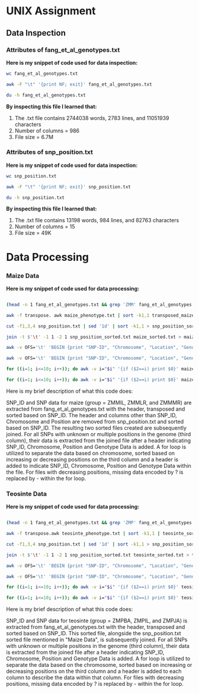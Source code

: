 # UNIX Assignment

## Data Inspection

### Attributes of fang_et_al_genotypes.txt

**Here is my snippet of code used for data inspection:**

```sh
wc fang_et_al_genotypes.txt

awk -F "\t" '{print NF; exit}' fang_et_al_genotypes.txt

du -h fang_et_al_genotypes.txt
```

**By inspecting this file I learned that:**

1. The .txt file contains 2744038 words, 2783 lines, and 11051939 characters
2. Number of columns = 986 
3. File size = 6.7M

### Attributes of snp_position.txt

**Here is my snippet of code used for data inspection:**

```sh
wc snp_position.txt

awk -F "\t" '{print NF; exit}' snp_position.txt

du -h snp_position.txt
```
**By inspecting this file I learned that:**

1. The .txt file contains 13198 words, 984 lines, and 82763 characters
2. Number of columns = 15 
3. File size = 49K

# Data Processing

### Maize Data

**Here is my snippet of code used for data processing:**
```sh

(head -n 1 fang_et_al_genotypes.txt && grep 'ZMM' fang_et_al_genotypes.txt) | cut -f 4-986 > maize_phenotype.txt

awk -f transpose. awk maize_phenotype.txt | sort -k1,1 transposed_maize_phenotype.txt > maize_sorted.txt

cut -f1,3,4 snp_position.txt | sed '1d' | sort -k1,1 > snp_position_sorted.txt

join -t $'\t' -1 1 -2 1 snp_position_sorted.txt maize_sorted.txt > maize_snp_sorted.txt

awk -v OFS='\t' 'BEGIN {print "SNP-ID", "Chromosome", "Location", "Genotype_Data"} /unknown/ {print}' maize_snp_sorted.txt > unknown_maize_SNP.txt

awk -v OFS='\t' 'BEGIN {print "SNP-ID", "Chromosome", "Location", "Genotype_Data"} /multiple/ {print}' maize_snp_sorted.txt > multiple_maize_SNP.txt

for ((i=1; i<=10; i++)); do awk -v i="$i" '{if ($2==i) print $0}' maize_snp_sorted.txt | sort -k3,3n | awk -v OFS='\t' 'BEGIN {print "SNP_ID", "Chromosome", "Position", "Genotype_data"}{print}'> chr"$i"_maize_increasing.txt; done

for ((i=1; i<=10; i++)); do awk -v i="$i" '{if ($2==i) print $0}' maize_snp_sorted.txt | sort -k3,3nr | sed 's/?/-/g' | awk -v OFS='\t' 'BEGIN{print "SNP_ID", "Chromosome", "Position", "Genotype_data"}{print}'> chr"$i"_maize_decreasing.txt; done
```


Here is my brief description of what this code does:

SNP_ID and SNP data for maize (group = ZMMIL, ZMMLR, and ZMMMR) are extracted from fang_et_al_genotypes.txt with the header, transposed and sorted based on SNP_ID. The header and columns other than SNP_ID, Chromosome and Position are removed from snp_position.txt and sorted based on SNP_ID. The resulting two sorted files created are subsequently joined.
For all SNPs with unknown or multiple positions in the genome (third column), their data is extracted from the joined file after a header indicating SNP_ID, Chromosome, Position and Genotype Data is added.
A for loop is utilized to separate the data based on chromosome, sorted based on increasing or decreasing positions on the third column and a header is added to indicate SNP_ID, Chromosome, Position and Genotype Data within the file. For files with decreasing positions, missing data encoded by ? is replaced by - within the for loop.

### Teosinte Data

**Here is my snippet of code used for data processing:**

```sh

(head -n 1 fang_et_al_genotypes.txt && grep 'ZMP' fang_et_al_genotypes.txt) | cut -f 4-986 > teosinte_phenotype.txt

awk -f transpose.awk teosinte_phenotype.txt | sort -k1,1 | teosinte_sorted.txt

cut -f1,3,4 snp_position.txt | sed '1d' | sort -k1,1 > snp_position_sorted.txt

join -t $'\t' -1 1 -2 1 snp_position_sorted.txt teosinte_sorted.txt > teosinte_snp_sorted.txt

awk -v OFS='\t' 'BEGIN {print "SNP-ID", "Chromosome", "Location", "Genotype_Data"} /unknown/ {print}' teosinte_snp_sorted.txt > unknown_teosinte_SNP.txt

awk -v OFS='\t' 'BEGIN {print "SNP-ID", "Chromosome", "Location", "Genotype_Data"} /multiple/ {print}' teosinte_snp_sorted.txt > multiple_teosinte_SNP.txt

for ((i=1; i<=10; i++)); do awk -v i="$i" '{if ($2==i) print $0}' teosinte_snp_sorted.txt | sort -k3,3n | awk -v OFS='\t' 'BEGIN {print "SNP_ID", "Chromosome", "Position", "Genotype_data"}{print}'> chr"$i"_teosinte_increasing.txt; done

for ((i=1; i<=10; i++)); do awk -v i="$i" '{if ($2==i) print $0}' teosinte_snp_sorted.txt | sort -k3,3nr | sed 's/?/-/g' | awk -v OFS='\t' 'BEGIN{print "SNP_ID", "Chromosome", "Position", "Genotype_data"}{print}'> chr"$i"_teosinte_decreasing.txt; done
```

Here is my brief description of what this code does:

SNP_ID and SNP data for teosinte (group = ZMPBA, ZMPIL, and ZMPJA) is extracted from fang_et_al_genotypes.txt with the header, transposed and sorted based on SNP_ID. This sorted file, alongside the snp_position.txt sorted file mentioned in "Maize Data", is subsequently joined.
For all SNPs with unknown or multiple positions in the genome (third column), their data is extracted from the joined file after a header indicating SNP_ID, Chromosome, Position and Genotype Data is added.
A for loop is utilized to separate the data based on the chromosome, sorted based on increasing or decreasing positions on the third column and a header is added to each column to describe the data within that column. For files with decreasing positions, missing data encoded by ? is replaced by - within the for loop.


